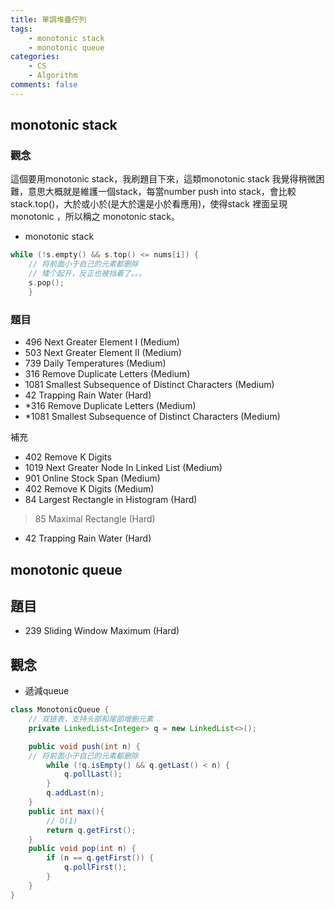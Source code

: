 ```yaml
---
title: 單調堆疊佇列
tags:  
    - monotonic stack
    - monotonic queue
categories: 
    - CS
    - Algorithm
comments: false
---
```



## monotonic stack

### 觀念
這個要用monotonic stack，我刷題目下來，這類monotonic stack 我覺得稍微困難，意思大概就是維護一個stack，每當number push into stack，會比較stack.top()，大於或小於(是大於還是小於看應用)，使得stack 裡面呈現monotonic ，所以稱之 monotonic stack。


- monotonic stack

```c++
while (!s.empty() && s.top() <= nums[i]) {
    // 将前面小于自己的元素都删除
    // 矮个起开，反正也被挡着了。。。
    s.pop();
    }

```
### 題目

- 496 Next Greater Element I (Medium)
- 503 Next Greater Element II (Medium)
- 739 Daily Temperatures (Medium)
- 316 Remove Duplicate Letters (Medium)
- 1081 Smallest Subsequence of Distinct Characters (Medium)
- 42 Trapping Rain Water (Hard)
- *316 Remove Duplicate Letters (Medium)
- *1081 Smallest Subsequence of Distinct Characters (Medium)

補充
- 402 Remove K Digits
- 1019 Next Greater Node In Linked List (Medium)
- 901 Online Stock Span (Medium)
- 402 Remove K Digits (Medium)
- 84 Largest Rectangle in Histogram (Hard)
> 85 Maximal Rectangle (Hard)
- 42 Trapping Rain Water (Hard)


## monotonic queue

## 題目

- 239 Sliding Window Maximum (Hard)

## 觀念

- 遞減queue
```java
class MonotonicQueue {
    // 双链表，支持头部和尾部增删元素
    private LinkedList<Integer> q = new LinkedList<>();

    public void push(int n) {
    // 将前面小于自己的元素都删除
        while (!q.isEmpty() && q.getLast() < n) {
            q.pollLast();
        }
        q.addLast(n);
    }
    public int max(){
        // O(1)
        return q.getFirst();
    }
    public void pop(int n) {
        if (n == q.getFirst()) {
            q.pollFirst();
        }
    }
}
```